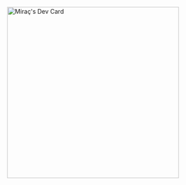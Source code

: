 <a href="https://app.daily.dev/ahmetmiracbakir"><img src="https://api.daily.dev/devcards/004be0cf18494d00960a821b4265a8ae.png?r=qvx" width="400" alt="Miraç's Dev Card"/></a>

